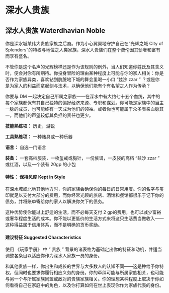 # 深水人贵族

## **深水人贵族 Waterdhavian Noble**

你是深水城某伟大贵族家族之后裔。作为小心翼翼地守护自己在“光辉之城 City of Splendors”的特权与地位之人类家族，深水人贵族们在整个费伦因其骄奢和富有而享有盛名。

不管你是这个名声的光辉榜样还是作为该规则的例外，当人们知道你姓氏及其含义时，便会对你有所期待。你投身冒险的理由某种程度上可能与你的家人相关：你是否作为家族异类，喜欢钻到肮脏地下城的舞会里喝一小口 “兹沙 zzar ” ？或是你是为家人的利益而拿起剑与法术，以确保他们能有个有名望之人作为传承？

你要与 DM 一起决定自己所属之家族——在深水中有大约七十五个血统，其中的每个家族都保有其自己独特的偏好经济来源、专职和谋划。你可能是家族中的当主一脉的成员，也可能终有一天成为他们的领袖。或者你也可能属于众多表亲血脉其一，而他们的声望较低其负担的责任也更少。

**技能熟练项：**  历史，游说

**工具熟练项：**  一种赌具或一种乐器

**语言：**  自选一门语言

**装备：**  一套高档服装，一枚玺戒或胸针，一份族谱，一皮袋的高档 “兹沙 zzar ” 或红酒，以及一个装有 20gp 的小包

#### **特性： 保持风度 Kept in Style**

在深水城或北地其他地方时，你的家族会确保你的每日的日常用度。你的名字与玺印就足以支付大部分的费用，而你经常光顾的旅店、酒馆和餐馆都很乐于记下你的债务，并将账单寄给你的家人以解决你欠下的债务。

这种优势使你能过上舒适的生活，而不必每天支付 2 gp的费用，也可以减少富裕或奢华程度生活的成本。你不能以更低价的生活方式来将这只生活费当做收入——这种得益属于信用体系，而不是明确的货币奖励。

#### **建议特征 Suggested Characteristics**

使用 《玩家手册》 中 “ 贵族 ” 背景的诸表格为基础定出你的特征和动机，并适当调整各条目以适应你作为深水人家族一员的身份。

和其他贵族一样，你出生和成长的世界与大多数人的认知不同——这是种给予你特权，但同时也要求你履行相应义务的身份。你的牵绊可能与所属家族相关，也可能与另一个与所属家族同盟或敌对的贵族家族相关。你的理想某种程度上取决于你如何看待自己在家庭中的角色，以及你打算如何在世上表现你作为家族代表的身份。
